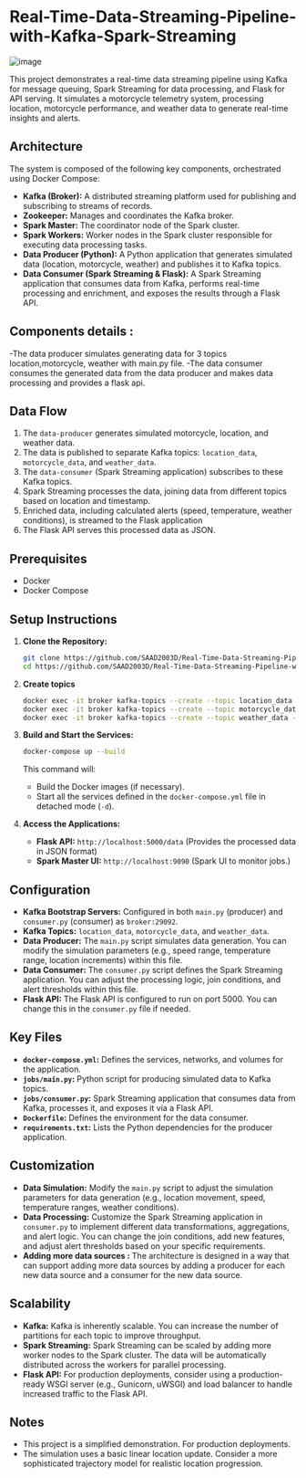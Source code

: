 
# Real-Time-Data-Streaming-Pipeline-with-Kafka-Spark-Streaming

![image](https://github.com/user-attachments/assets/1fdb1065-9953-4d80-a7c3-665dcd727e47)


This project demonstrates a real-time data streaming pipeline using Kafka for message queuing, Spark Streaming for data processing, and Flask for API serving.  It simulates a motorcycle telemetry system, processing location, motorcycle performance, and weather data to generate real-time insights and alerts.

## Architecture

The system is composed of the following key components, orchestrated using Docker Compose:

*   **Kafka (Broker):**  A distributed streaming platform used for publishing and subscribing to streams of records.
*   **Zookeeper:** Manages and coordinates the Kafka broker.
*   **Spark Master:**  The coordinator node of the Spark cluster.
*   **Spark Workers:**  Worker nodes in the Spark cluster responsible for executing data processing tasks.
*   **Data Producer (Python):**  A Python application that generates simulated data (location, motorcycle, weather) and publishes it to Kafka topics.
*   **Data Consumer (Spark Streaming & Flask):** A Spark Streaming application that consumes data from Kafka, performs real-time processing and enrichment, and exposes the results through a Flask API.

## Components details :

-The data producer simulates generating data for 3 topics location,motorcycle, weather with main.py file.
-The data consumer consumes the generated data from the data producer and makes data processing and provides a flask api.

## Data Flow

1.  The `data-producer` generates simulated motorcycle, location, and weather data.
2.  The data is published to separate Kafka topics: `location_data`, `motorcycle_data`, and `weather_data`.
3.  The `data-consumer` (Spark Streaming application) subscribes to these Kafka topics.
4.  Spark Streaming processes the data, joining data from different topics based on location and timestamp.
5.  Enriched data, including calculated alerts (speed, temperature, weather conditions), is streamed to the Flask application
6.  The Flask API serves this processed data as JSON.

## Prerequisites

*   Docker
*   Docker Compose

## Setup Instructions

1.  **Clone the Repository:**

    ```bash
    git clone https://github.com/SAAD2003D/Real-Time-Data-Streaming-Pipeline-with-Kafka-Spark-Streaming
    cd https://github.com/SAAD2003D/Real-Time-Data-Streaming-Pipeline-with-Kafka-Spark-Streaming
    ```

2.  **Create topics**

    ```bash
    docker exec -it broker kafka-topics --create --topic location_data --partitions 1 --replication-factor 1 --if-not-exists --zookeeper zookeeper:2181
    docker exec -it broker kafka-topics --create --topic motorcycle_data --partitions 1 --replication-factor 1 --if-not-exists --zookeeper zookeeper:2181
    docker exec -it broker kafka-topics --create --topic weather_data --partitions 1 --replication-factor 1 --if-not-exists --zookeeper zookeeper:2181
    ```

3.  **Build and Start the Services:**

    ```bash
    docker-compose up --build
    ```

    This command will:

    *   Build the Docker images (if necessary).
    *   Start all the services defined in the `docker-compose.yml` file in detached mode (`-d`).

4.  **Access the Applications:**

    *   **Flask API:**  `http://localhost:5000/data` (Provides the processed data in JSON format)
    *   **Spark Master UI:** `http://localhost:9090` (Spark UI to monitor jobs.)

## Configuration

*   **Kafka Bootstrap Servers:** Configured in both `main.py` (producer) and `consumer.py` (consumer) as `broker:29092`.
*   **Kafka Topics:** `location_data`, `motorcycle_data`, and `weather_data`.
*   **Data Producer:** The `main.py` script simulates data generation.  You can modify the simulation parameters (e.g., speed range, temperature range, location increments) within this file.
*   **Data Consumer:** The `consumer.py` script defines the Spark Streaming application.  You can adjust the processing logic, join conditions, and alert thresholds within this file.
*   **Flask API:** The Flask API is configured to run on port 5000.  You can change this in the `consumer.py` file if needed.

## Key Files

*   **`docker-compose.yml`:** Defines the services, networks, and volumes for the application.
*   **`jobs/main.py`:** Python script for producing simulated data to Kafka topics.
*   **`jobs/consumer.py`:**  Spark Streaming application that consumes data from Kafka, processes it, and exposes it via a Flask API.
*   **`Dockerfile`:** Defines the environment for the data consumer.
*   **`requirements.txt`:**  Lists the Python dependencies for the producer application.

## Customization

*   **Data Simulation:**  Modify the `main.py` script to adjust the simulation parameters for data generation (e.g., location movement, speed, temperature ranges, weather conditions).
*   **Data Processing:**  Customize the Spark Streaming application in `consumer.py` to implement different data transformations, aggregations, and alert logic. You can change the join conditions, add new features, and adjust alert thresholds based on your specific requirements.
*   **Adding more data sources :** The architecture is designed in a way that can support adding more data sources by adding a producer for each new data source and a consumer for the new data source.

## Scalability

*   **Kafka:** Kafka is inherently scalable. You can increase the number of partitions for each topic to improve throughput.
*   **Spark Streaming:**  Spark Streaming can be scaled by adding more worker nodes to the Spark cluster.  The data will be automatically distributed across the workers for parallel processing.
*   **Flask API:**  For production deployments, consider using a production-ready WSGI server (e.g., Gunicorn, uWSGI) and load balancer to handle increased traffic to the Flask API.

## Notes

*   This project is a simplified demonstration.  For production deployments.
* The simulation uses a basic linear location update. Consider a more sophisticated trajectory model for realistic location progression.
